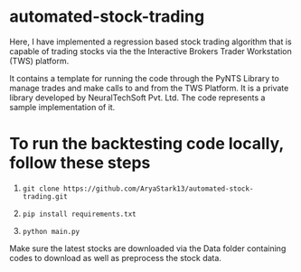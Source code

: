 # automated-stock-trading
Here, I have implemented a regression based stock trading algorithm that is capable of trading stocks via the the Interactive Brokers Trader Workstation (TWS) platform. 

It contains a template for running the code through the PyNTS Library to manage trades and make calls to and from the TWS Platform. It is a private library developed by NeuralTechSoft Pvt. Ltd.
The code represents a sample implementation of it. 

# To run the backtesting code locally, follow these steps

1. ```git clone https://github.com/AryaStark13/automated-stock-trading.git```

2. ```pip install requirements.txt```

3. ```python main.py```

Make sure the latest stocks are downloaded via the Data folder containing codes to download as well as preprocess the stock data.

